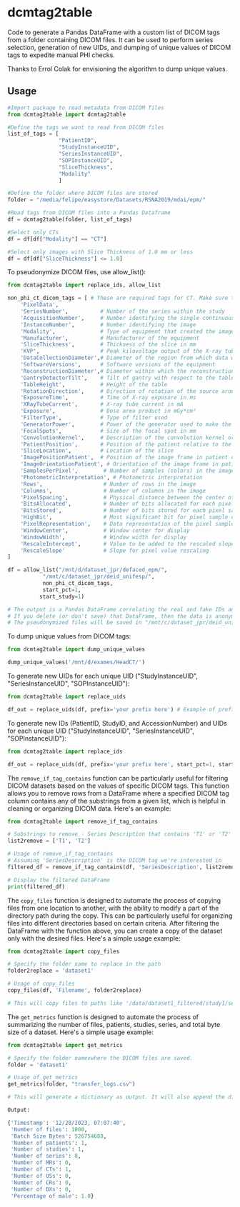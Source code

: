 # dcmtag2table
Code to generate a Pandas DataFrame with a custom list of DICOM tags from a folder containing DICOM files.
It can be used to perform series selection, generation of new UIDs, and dumping of unique values of DICOM tags to expedite manual PHI checks.

Thanks to Errol Colak for envisioning the algorithm to dump unique values. 

## Usage

```python
#Import package to read metadata from DICOM files
from dcmtag2table import dcmtag2table

#Define the tags we want to read from DICOM files
list_of_tags = [
                "PatientID",
                "StudyInstanceUID",
                "SeriesInstanceUID",
                "SOPInstanceUID",
                "SliceThickness",
                "Modality"
                ]

#Define the folder where DICOM files are stored
folder = "/media/felipe/easystore/Datasets/RSNA2019/mdai/epm/"

#Read tags from DICOM files into a Pandas Dataframe
df = dcmtag2table(folder, list_of_tags)

#Select only CTs
df = df[df["Modality"] == "CT"]

#Select only images with Slice Thickness of 1.0 mm or less
df = df[df["SliceThickness"] <= 1.0]

```

To pseudonymize DICOM files, use allow_list():

```python
from dcmtag2table import replace_ids, allow_list

non_phi_ct_dicom_tags = [ # These are required tags for CT. Make sure to change this when working with other modalities (MR, CR, US)
    'PixelData',
    'SeriesNumber',          # Number of the series within the study
    'AcquisitionNumber',     # Number identifying the single continuous gathering of data
    'InstanceNumber',        # Number identifying the image
    'Modality',              # Type of equipment that created the image (CT for computed tomography)
    'Manufacturer',          # Manufacturer of the equipment
    'SliceThickness',        # Thickness of the slice in mm
    'KVP',                   # Peak kilovoltage output of the X-ray tube used
    'DataCollectionDiameter',# Diameter of the region from which data were collected
    'SoftwareVersions',      # Software versions of the equipment
    'ReconstructionDiameter',# Diameter within which the reconstruction is performed
    'GantryDetectorTilt',    # Tilt of gantry with respect to the table
    'TableHeight',           # Height of the table
    'RotationDirection',     # Direction of rotation of the source around the patient (CW or CCW)
    'ExposureTime',          # Time of X-ray exposure in ms
    'XRayTubeCurrent',       # X-ray tube current in mA
    'Exposure',              # Dose area product in mGy*cm²
    'FilterType',            # Type of filter used
    'GeneratorPower',        # Power of the generator used to make the exposure in kW
    'FocalSpots',            # Size of the focal spot in mm
    'ConvolutionKernel',     # Description of the convolution kernel or kernels used for the reconstruction
    'PatientPosition',       # Position of the patient relative to the imaging equipment space
    'SliceLocation',         # Location of the slice
    'ImagePositionPatient',  # Position of the image frame in patient coordinates
    'ImageOrientationPatient', # Orientation of the image frame in patient coordinates
    'SamplesPerPixel',        # Number of samples (colors) in the image
    'PhotometricInterpretation', # Photometric interpretation
    'Rows',                   # Number of rows in the image
    'Columns',                # Number of columns in the image
    'PixelSpacing',           # Physical distance between the center of each pixel
    'BitsAllocated',          # Number of bits allocated for each pixel sample
    'BitsStored',             # Number of bits stored for each pixel sample
    'HighBit',                # Most significant bit for pixel sample data
    'PixelRepresentation',    # Data representation of the pixel samples
    'WindowCenter',           # Window center for display
    'WindowWidth',            # Window width for display
    'RescaleIntercept',       # Value to be added to the rescaled slope intercept
    'RescaleSlope'            # Slope for pixel value rescaling
]

df = allow_list("/mnt/d/dataset_jpr/defaced_epm/", 
           "/mnt/c/dataset_jpr/deid_unifesp/",
           non_phi_ct_dicom_tags,
           start_pct=1,
          start_study=1)

# The output is a Pandas DataFrame correlating the real and fake IDs and UIDs.
# If you delete (or don't save) that DataFrame, then the data is anonymized, since the is no way to reidentify the studies.
# The pseudonymized files will be saved in "/mnt/c/dataset_jpr/deid_unifesp/".

```

To dump unique values from DICOM tags:

```python
from dcmtag2table import dump_unique_values

dump_unique_values('/mnt/d/exames/HeadCT/')

```

To generate new UIDs for each unique UID ("StudyInstanceUID", "SeriesInstanceUID", "SOPInstanceUID"):

```python
from dcmtag2table import replace_uids

df_out = replace_uids(df, prefix='your prefix here') # Example of prefix: "1.2.840.12345."
```

To generate new IDs (PatientID, StudyID, and AccessionNumber) and UIDs for each unique UID ("StudyInstanceUID", "SeriesInstanceUID", "SOPInstanceUID"):

```python
from dcmtag2table import replace_ids

df_out = replace_uids(df, prefix='your prefix here', start_pct=1, start_study=1) # Example of prefix: "1.2.840.12345."
```

The `remove_if_tag_contains` function can be particularly useful for filtering DICOM datasets based on the values of specific DICOM tags. This function allows you to remove rows from a DataFrame where a specified DICOM tag column contains any of the substrings from a given list, which is helpful in cleaning or organizing DICOM data. Here's an example:

```python
from dcmtag2table import remove_if_tag_contains

# Substrings to remove - Series Description that contains 'T1' or 'T2'
list2remove = ['T1', 'T2']

# Usage of remove_if_tag_contains
# Assuming 'SeriesDescription' is the DICOM tag we're interested in
filtered_df = remove_if_tag_contains(df, 'SeriesDescription', list2remove)

# Display the filtered DataFrame
print(filtered_df)
```


The `copy_files` function is designed to automate the process of copying files from one location to another, with the ability to modify a part of the directory path during the copy. This can be particularly useful for organizing files into different directories based on certain criteria. After filtering the DataFrame with the function above, you can create a copy of the dataset only with the desired files. Here's a simple usage example:

```python
from dcmtag2table import copy_files

# Specify the folder name to replace in the path
folder2replace = 'dataset1'

# Usage of copy_files
copy_files(df, 'Filename', folder2replace)

# This will copy files to paths like '/data/dataset1_filtered/study1/series1/image1.dcm', etc.
```

The `get_metrics` function is designed to automate the process of summarizing the number of files, patients, studies, series, and total byte size of a dataset. Here's a simple usage example:

```python
from dcmtag2table import get_metrics

# Specify the folder namevwhere the DICOM files are saved.
folder = 'dataset1'

# Usage of get_metrics
get_metrics(folder, "transfer_logs.csv")

# This will generate a dictionary as output. It will also append the dictionary to transfer_logs.csv.

Output:

{'Timestamp': '12/28/2023, 07:07:40',
 'Number of files': 1000,
 'Batch Size Bytes': 526754688,
 'Number of patients': 1,
 'Number of studies': 1,
 'Number of series': 8,
 'Number of MRs': 0,
 'Number of CTs': 1,
 'Number of USs': 0,
 'Number of CRs': 0,
 'Number of DXs': 0,
 'Percentage of male': 1.0}

```
